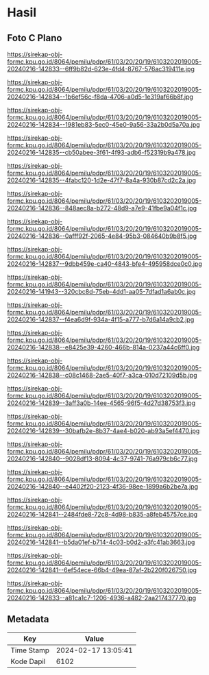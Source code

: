 # Hasil

## Foto C Plano

https://sirekap-obj-formc.kpu.go.id/8064/pemilu/pdpr/61/03/20/20/19/6103202019005-20240216-142833--6ff9b82d-623e-4fd4-8767-576ac319411e.jpg

https://sirekap-obj-formc.kpu.go.id/8064/pemilu/pdpr/61/03/20/20/19/6103202019005-20240216-142834--1b6ef56c-f8da-4706-a0d5-1e319af66b8f.jpg

https://sirekap-obj-formc.kpu.go.id/8064/pemilu/pdpr/61/03/20/20/19/6103202019005-20240216-142834--1981eb83-5ec0-45e0-9a56-33a2b0d5a70a.jpg

https://sirekap-obj-formc.kpu.go.id/8064/pemilu/pdpr/61/03/20/20/19/6103202019005-20240216-142835--cb50abee-3f61-4f93-adb6-f52319b9a478.jpg

https://sirekap-obj-formc.kpu.go.id/8064/pemilu/pdpr/61/03/20/20/19/6103202019005-20240216-142835--4fabc120-1d2e-47f7-8a4a-930b87cd2c2a.jpg

https://sirekap-obj-formc.kpu.go.id/8064/pemilu/pdpr/61/03/20/20/19/6103202019005-20240216-142836--848aec8a-b272-48d9-a7e9-41fbe9a04f1c.jpg

https://sirekap-obj-formc.kpu.go.id/8064/pemilu/pdpr/61/03/20/20/19/6103202019005-20240216-142836--0afff92f-2065-4e84-95b3-084640b9b8f5.jpg

https://sirekap-obj-formc.kpu.go.id/8064/pemilu/pdpr/61/03/20/20/19/6103202019005-20240216-142837--9dbb459e-ca40-4843-bfe4-495958dce0c0.jpg

https://sirekap-obj-formc.kpu.go.id/8064/pemilu/pdpr/61/03/20/20/19/6103202019005-20240216-141943--320cbc8d-75eb-4dd1-aa05-7dfad1a6ab0c.jpg

https://sirekap-obj-formc.kpu.go.id/8064/pemilu/pdpr/61/03/20/20/19/6103202019005-20240216-142837--f4ea6d9f-934a-4f15-a777-b7d6a14a9cb2.jpg

https://sirekap-obj-formc.kpu.go.id/8064/pemilu/pdpr/61/03/20/20/19/6103202019005-20240216-142838--e8425e39-4260-466b-814a-0237a44c6ff0.jpg

https://sirekap-obj-formc.kpu.go.id/8064/pemilu/pdpr/61/03/20/20/19/6103202019005-20240216-142838--c08c1468-2ae5-40f7-a3ca-010d72109d5b.jpg

https://sirekap-obj-formc.kpu.go.id/8064/pemilu/pdpr/61/03/20/20/19/6103202019005-20240216-142839--3aff3a0b-14ee-4565-96f5-4d27d38753f3.jpg

https://sirekap-obj-formc.kpu.go.id/8064/pemilu/pdpr/61/03/20/20/19/6103202019005-20240216-142839--30bafb2e-8b37-4ae4-b020-ab93a5ef4470.jpg

https://sirekap-obj-formc.kpu.go.id/8064/pemilu/pdpr/61/03/20/20/19/6103202019005-20240216-142840--9028df13-8094-4c37-9741-76a979cb6c77.jpg

https://sirekap-obj-formc.kpu.go.id/8064/pemilu/pdpr/61/03/20/20/19/6103202019005-20240216-142840--e4402f20-2123-4f36-98ee-1899a6b2be7a.jpg

https://sirekap-obj-formc.kpu.go.id/8064/pemilu/pdpr/61/03/20/20/19/6103202019005-20240216-142841--2484fde8-72c8-4d98-b835-a8feb45757ce.jpg

https://sirekap-obj-formc.kpu.go.id/8064/pemilu/pdpr/61/03/20/20/19/6103202019005-20240216-142841--b5da01ef-b714-4c03-b0d2-a3fc41ab3663.jpg

https://sirekap-obj-formc.kpu.go.id/8064/pemilu/pdpr/61/03/20/20/19/6103202019005-20240216-142841--6ef54ece-66b4-49ea-87af-2b220f026750.jpg

https://sirekap-obj-formc.kpu.go.id/8064/pemilu/pdpr/61/03/20/20/19/6103202019005-20240216-142833--a81ca1c7-1206-4936-a482-2aa217437770.jpg


## Metadata

| Key        | Value               |
| ---------- | ------------------- |
| Time Stamp | 2024-02-17 13:05:41 |
| Kode Dapil | 6102                |



